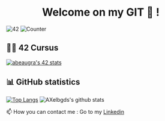 <h1 align="center">Welcome on my GIT 👋 !</h1>

![42](https://badgen.net/badge/Born2Code/abeaugra/green?cache=86400&icon=https://meta.intra.42.fr/assets/42_logo-7dfc9110a5319a308863b96bda33cea995046d1731cebb735e41b16255106c12.svg)
![Counter](https://komarev.com/ghpvc/?username=papymonkey&color=green)

## 👨‍🎓 42 Cursus

<html lang="en">
  
  <head>
    <meta charset="utf-8">
    <meta name="viewport" content="width=device-width, initial-scale=1">
    <link href="https://cdn.jsdelivr.net/npm/bootstrap@5.1.0/dist/css/bootstrap.min.css" rel="stylesheet" integrity="sha384-KyZXEAg3QhqLMpG8r+8fhAXLRk2vvoC2f3B09zVXn8CA5QIVfZOJ3BCsw2P0p/We" crossorigin="anonymous">
  </head>

<div class="container">
    <div class="row">
      <div class="col">
          <a href="https://profile.intra.42.fr/users/abeaugra">
            <img src="https://badge42.vercel.app/api/v2/cl1yxc14p006909magcp8ojlw/stats?cursusId=21&coalitionId=116" alt="abeaugra's 42 stats" />
          </a>
      </div>
    </div>
</div>

</html>

## 📊 GitHub statistics

[![Top Langs](https://github-readme-stats.vercel.app/api/top-langs/?username=axelbgds)](https://github.com/anuraghazra/github-readme-stats)
![AXelbgds's github stats](https://github-readme-stats.vercel.app/api?username=axelbgds&show_icons=true)


📫 How you can contact me : Go to my <a href="https://www.linkedin.com/in/axelbgd/">Linkedin</a>

